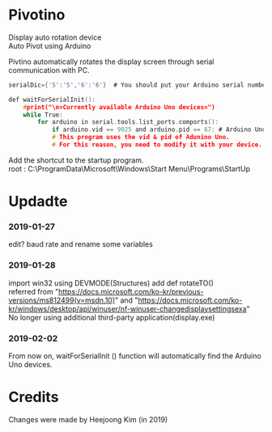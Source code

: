 # Pivotino

Display auto rotation device  
Auto Pivot using Arduino  

Pivtino automatically rotates the display screen through serial communication with PC.

```c
serialDic={'5':'5','6':'6'}  # You should put your Arduino serial number in this dictionary.

def waitForSerialInit():
    #print("\n=Currently available Arduino Uno devices=")
    while True:
        for arduino in serial.tools.list_ports.comports():
            if arduino.vid == 9025 and arduino.pid == 67: # Arduino Uno vid & pid
            # This program uses the vid & pid of Adunino Uno. 
            # For this reason, you need to modify it with your device.
```  
Add the shortcut to the startup program.  
root : C:\ProgramData\Microsoft\Windows\Start Menu\Programs\StartUp  

# Updadte
### 2019-01-27 
edit? baud rate and rename some variables  
### 2019-01-28 
import win32 using DEVMODE(Structures) add def rotateTO()  
referred from "https://docs.microsoft.com/ko-kr/previous-versions/ms812499(v=msdn.10)" and "https://docs.microsoft.com/ko-kr/windows/desktop/api/winuser/nf-winuser-changedisplaysettingsexa"  
No longer using additional third-party application(display.exe)  
### 2019-02-02
From now on, waitForSerialInit () function will automatically find the Arduino Uno devices.  


# Credits
Changes were made by Heejoong Kim (in 2019) 

